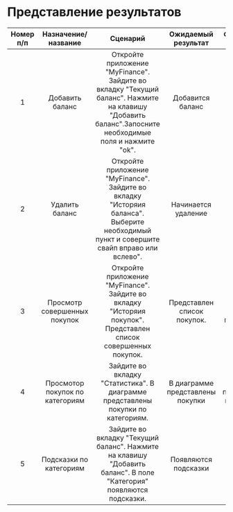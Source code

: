 # Представление результатов

| Номер п/п | Назначение/название | Сценарий | Ожидаемый результат | Фактический результат | Оценка | 
| :------: | :------: | :------: | :------: | :------: | :------: |
| 1 |Добавить баланс | Откройте приложение "MyFinance". Зайдите во вкладку "Текущий баланс". Нажмите на клавишу "Добавить баланс".Запосните необходимые поля и нажмите "ok". | Добавится баланс | Баланс добавится | Тест пройден |
| 2 | Удалить баланс | Откройте приложение "MyFinance". Зайдите во вкладку "Исторяия баланса". Выберите необходимый пункт и совершите свайп вправо или вслево". | Начинается удаление| Удаление начинается | Тест пройден |
| 3 | Просмотр совершенных покупок |Откройте приложение "MyFinance". Зайдите во вкладку "Исторяия покупок". Представлен список совершенных покупок. | Представлен список покупок. | Список покупок представлен. | Тест пройден |
| 4 | Просмотор покупок по категориям|Зайдите во вкладку "Статистика". В диаграмме представлены покупки по категориям. | В диаграмме представлены покупки | Покупки представлены в диаграмме | Тест пройден |
| 5 | Подсказки по категориям | Зайдите во вкладку "Текущий баланс". Нажмите на клавишу "Добавить баланс". В поле "Категория" появляются подсказки. | Появляются подсказки| Подсказки появляются | Тест пройден |


